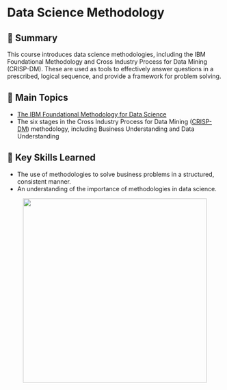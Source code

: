 # Data Science Methodology

## 📄 Summary 
This course introduces data science methodologies, including the IBM Foundational Methodology and Cross Industry Process for Data Mining (CRISP-DM). These are used as tools to effectively answer questions in a prescribed, logical sequence, and provide a framework for problem solving.

## 📑 Main Topics 
- [The IBM Foundational Methodology for Data Science](https://github.com/krit-Okoye/IBM-Data-Science/blob/main/3.Data_Science_Methodology/Foundational%20Methodology.ipynb)
- The six stages in the Cross Industry Process for Data Mining ([CRISP-DM](https://github.com/DanielBarnes18/IBM-Data-Science-Professional-Certificate/blob/main/03.%20Data%20Science%20Methodology/CRISP-DM.ipynb)) methodology, including Business Understanding and Data Understanding

## 🔑 Key Skills Learned 
- The use of methodologies to solve business problems in a structured, consistent manner.
- An understanding of the importance of methodologies in data science.

<p align="middle">
  <a href="https://coursera.org/share/2189dc8f5d66d4f059ed4a8513d9aee9"><img src="https://user-images.githubusercontent.com/84391594/152701285-15511a62-1e0f-48ce-800f-3d1b6e2407e1.png](https://s3.amazonaws.com/coursera_assets/meta_images/generated/CERTIFICATE_LANDING_PAGE/CERTIFICATE_LANDING_PAGE~RUJDL6889VCP/CERTIFICATE_LANDING_PAGE~RUJDL6889VCP.jpeg" height="430"></a>
 
</p>
